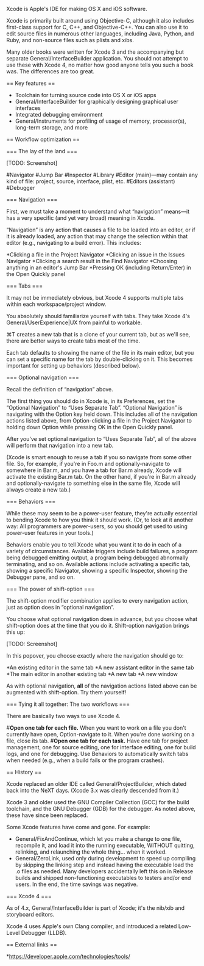 
Xcode is Apple's IDE for making OS X and iOS software.

Xcode is primarily built around using Objective-C, although it also includes first-class support for C, C++, and Objective-C++. You can also use it to edit source files in numerous other languages, including Java, Python, and Ruby, and non-source files such as plists and xibs.

Many older books were written for Xcode 3 and the accompanying but separate General/InterfaceBuilder application. You should not attempt to use these with Xcode 4, no matter how good anyone tells you such a book was. The differences are too great.

== Key features ==

* Toolchain for turning source code into OS X or iOS apps
* General/InterfaceBuilder for graphically designing graphical user interfaces
* Integrated debugging environment
* General/Instruments for profiling of usage of memory, processor(s), long-term storage, and more

== Workflow optimization ==

=== The lay of the land ===

[TODO: Screenshot]

#Navigator
#Jump Bar
#Inspector
#Library
#Editor (main)—may contain any kind of file: project, source, interface, plist, etc.
#Editors (assistant)
#Debugger

=== Navigation ===

First, we must take a moment to understand what “navigation” means—it has a very specific (and yet very broad) meaning in Xcode.

“Navigation” is any action that causes a file to be loaded into an editor, or if it is already loaded, any action that may change the selection within that editor (e.g., navigating to a build error). This includes:

*Clicking a file in the Project Navigator
*Clicking an issue in the Issues Navigator
*Clicking a search result in the Find Navigator
*Choosing anything in an editor's Jump Bar
*Pressing OK (including Return/Enter) in the Open Quickly panel

=== Tabs ===

It may not be immediately obvious, but Xcode 4 supports multiple tabs within each workspace/project window.

You absolutely should familiarize yourself with tabs. They take Xcode 4's General/UserExperience|UX from painful to workable.

⌘T creates a new tab that is a clone of your current tab, but as we'll see, there are better ways to create tabs most of the time.

Each tab defaults to showing the name of the file in its main editor, but you can set a specific name for the tab by double-clicking on it. This becomes important for setting up behaviors (described below).

=== Optional navigation ===

Recall the definition of “navigation” above.

The first thing you should do in Xcode is, in its Preferences, set the “Optional Navigation” to “Uses Separate Tab”. “Optional Navigation” is navigating with the Option key held down. This includes all of the navigation actions listed above, from Option-clicking a file in the Project Navigator to holding down Option while pressing OK in the Open Quickly panel.

After you've set optional navigation to “Uses Separate Tab”, all of the above will perform that navigation into a new tab.

(Xcode is smart enough to reuse a tab if you so navigate from some other file. So, for example, if you're in Foo.m and optionally-navigate to somewhere in Bar.m, and you have a tab for Bar.m already, Xcode will activate the existing Bar.m tab. On the other hand, if you're in Bar.m already and optionally-navigate to something else in the same file, Xcode will always create a new tab.)

=== Behaviors ===

While these may seem to be a power-user feature, they're actually essential to bending Xcode to how you think it should work. (Or, to look at it another way: All programmers are power-users, so you should get used to using power-user features in your tools.)

Behaviors enable you to tell Xcode what you want it to do in each of a variety of circumstances. Available triggers include build failures, a program being debugged emitting output, a program being debugged abnormally terminating, and so on. Available actions include activating a specific tab, showing a specific Navigator, showing a specific Inspector, showing the Debugger pane, and so on.

=== The power of shift-option ===

The shift-option modifier combination applies to every navigation action, just as option does in “optional navigation”.

You choose what optional navigation does in advance, but you choose what shift-option does at the time that you do it. Shift-option navigation brings this up:

[TODO: Screenshot]

In this popover, you choose exactly where the navigation should go to:

*An existing editor in the same tab
*A new assistant editor in the same tab
*The main editor in another existing tab
*A new tab
*A new window

As with optional navigation, **all** of the navigation actions listed above can be augmented with shift-option. Try them yourself!

=== Tying it all together: The two workflows ===

There are basically two ways to use Xcode 4.

#**Open one tab for each file.** When you want to work on a file you don't currently have open, Option-navigate to it. When you're done working on a file, close its tab.
#**Open one tab for each task.** Have one tab for project management, one for source editing, one for interface editing, one for build logs, and one for debugging. Use Behaviors to automatically switch tabs when needed (e.g., when a build fails or the program crashes).

== History ==

Xcode replaced an older IDE called General/ProjectBuilder, which dated back into the NeXT days. (Xcode 3.x was clearly descended from it.)

Xcode 3 and older used the GNU Compiler Collection (GCC) for the build toolchain, and the GNU Debugger (GDB) for the debugger. As noted above, these have since been replaced.

Some Xcode features have come and gone. For example:

* General/FixAndContinue, which let you make a change to one file, recompile it, and load it into the running executable, WITHOUT quitting, relinking, and relaunching the whole thing… when it worked.
* General/ZeroLink, used only during development to speed up compiling by skipping the linking step and instead having the executable load the .o files as needed. Many developers accidentally left this on in Release builds and shipped non-functioning executables to testers and/or end users. In the end, the time savings was negative.

=== Xcode 4 ===

As of 4.x, General/InterfaceBuilder is part of Xcode; it's the nib/xib and storyboard editors.

Xcode 4 uses Apple's own Clang compiler, and introduced a related Low-Level Debugger (LLDB).

== External links ==

*https://developer.apple.com/technologies/tools/